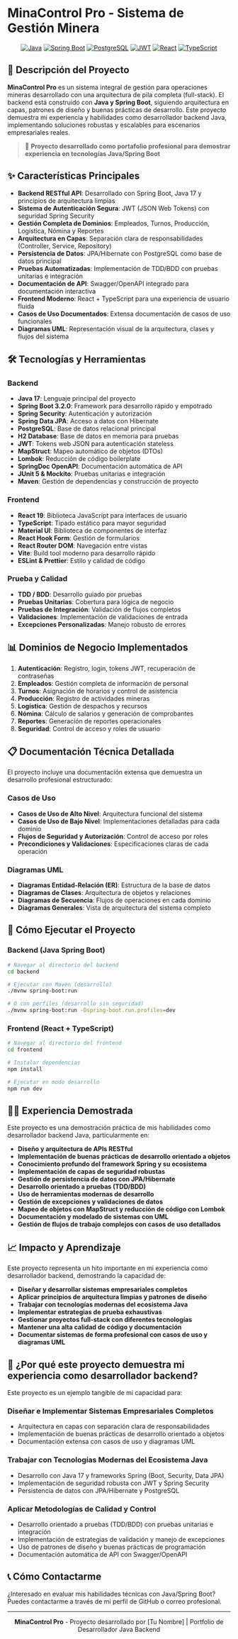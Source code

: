 # MinaControl Pro - Sistema de Gestión Minera

<div align="center">

[![Java](https://img.shields.io/badge/Java-17-ED8B00?style=for-the-badge&logo=java&logoColor=white)](https://www.java.com/)
[![Spring Boot](https://img.shields.io/badge/Spring_Boot-3.2.0-6DB33F?style=for-the-badge&logo=spring-boot&logoColor=white)](https://spring.io/projects/spring-boot)
[![PostgreSQL](https://img.shields.io/badge/PostgreSQL-316192?style=for-the-badge&logo=postgresql&logoColor=white)](https://www.postgresql.org/)
[![JWT](https://img.shields.io/badge/JWT-000000?style=for-the-badge&logo=JSON%20web%20tokens&logoColor=white)](https://jwt.io/)
[![React](https://img.shields.io/badge/React-20232A?style=for-the-badge&logo=react&logoColor=61DAFB)](https://reactjs.org/)
[![TypeScript](https://img.shields.io/badge/TypeScript-007ACC?style=for-the-badge&logo=typescript&logoColor=white)](https://www.typescriptlang.org/)

</div>

## 🚀 Descripción del Proyecto

**MinaControl Pro** es un sistema integral de gestión para operaciones mineras desarrollado con una arquitectura de pila completa (full-stack). El backend está construido con **Java y Spring Boot**, siguiendo arquitectura en capas, patrones de diseño y buenas prácticas de desarrollo. Este proyecto demuestra mi experiencia y habilidades como desarrollador backend Java, implementando soluciones robustas y escalables para escenarios empresariales reales.

> 🎯 **Proyecto desarrollado como portafolio profesional para demostrar experiencia en tecnologías Java/Spring Boot**

## ✨ Características Principales

- **Backend RESTful API**: Desarrollado con Spring Boot, Java 17 y principios de arquitectura limpias
- **Sistema de Autenticación Segura**: JWT (JSON Web Tokens) con seguridad Spring Security
- **Gestión Completa de Dominios**: Empleados, Turnos, Producción, Logística, Nómina y Reportes
- **Arquitectura en Capas**: Separación clara de responsabilidades (Controller, Service, Repository)
- **Persistencia de Datos**: JPA/Hibernate con PostgreSQL como base de datos principal
- **Pruebas Automatizadas**: Implementación de TDD/BDD con pruebas unitarias e integración
- **Documentación de API**: Swagger/OpenAPI integrado para documentación interactiva
- **Frontend Moderno**: React + TypeScript para una experiencia de usuario fluida
- **Casos de Uso Documentados**: Extensa documentación de casos de uso funcionales
- **Diagramas UML**: Representación visual de la arquitectura, clases y flujos del sistema

## 🛠️ Tecnologías y Herramientas

### Backend
- **Java 17**: Lenguaje principal del proyecto
- **Spring Boot 3.2.0**: Framework para desarrollo rápido y empotrado
- **Spring Security**: Autenticación y autorización
- **Spring Data JPA**: Acceso a datos con Hibernate
- **PostgreSQL**: Base de datos relacional principal
- **H2 Database**: Base de datos en memoria para pruebas
- **JWT**: Tokens web JSON para autenticación stateless
- **MapStruct**: Mapeo automático de objetos (DTOs)
- **Lombok**: Reducción de código boilerplate
- **SpringDoc OpenAPI**: Documentación automática de API
- **JUnit 5 & Mockito**: Pruebas unitarias e integración
- **Maven**: Gestión de dependencias y construcción de proyecto

### Frontend
- **React 19**: Biblioteca JavaScript para interfaces de usuario
- **TypeScript**: Tipado estático para mayor seguridad
- **Material UI**: Biblioteca de componentes de interfaz
- **React Hook Form**: Gestión de formularios
- **React Router DOM**: Navegación entre vistas
- **Vite**: Build tool moderno para desarrollo rápido
- **ESLint & Prettier**: Estilo y calidad de código

### Prueba y Calidad
- **TDD / BDD**: Desarrollo guiado por pruebas
- **Pruebas Unitarias**: Cobertura para lógica de negocio
- **Pruebas de Integración**: Validación de flujos completos
- **Validaciones**: Implementación de validaciones de entrada
- **Excepciones Personalizadas**: Manejo robusto de errores

## 📊 Dominios de Negocio Implementados

1. **Autenticación**: Registro, login, tokens JWT, recuperación de contraseñas
2. **Empleados**: Gestión completa de información de personal
3. **Turnos**: Asignación de horarios y control de asistencia
4. **Producción**: Registro de actividades mineras
5. **Logística**: Gestión de despachos y recursos
6. **Nómina**: Cálculo de salarios y generación de comprobantes
7. **Reportes**: Generación de reportes operacionales
8. **Seguridad**: Control de acceso y roles de usuario

## 📋 Documentación Técnica Detallada

El proyecto incluye una documentación extensa que demuestra un desarrollo profesional estructurado:

### Casos de Uso
- **Casos de Uso de Alto Nivel**: Arquitectura funcional del sistema
- **Casos de Uso de Bajo Nivel**: Implementaciones detalladas para cada dominio
- **Flujos de Seguridad y Autorización**: Control de acceso por roles
- **Precondiciones y Validaciones**: Especificaciones claras de cada operación

### Diagramas UML
- **Diagramas Entidad-Relación (ER)**: Estructura de la base de datos
- **Diagramas de Clases**: Arquitectura de objetos y relaciones
- **Diagramas de Secuencia**: Flujos de operaciones en cada dominio
- **Diagramas Generales**: Vista de arquitectura del sistema completo

## 🚀 Cómo Ejecutar el Proyecto

### Backend (Java Spring Boot)

```bash
# Navegar al directorio del backend
cd backend

# Ejecutar con Maven (desarrollo)
./mvnw spring-boot:run

# O con perfiles (desarrollo sin seguridad)
./mvnw spring-boot:run -Dspring-boot.run.profiles=dev
```

### Frontend (React + TypeScript)

```bash
# Navegar al directorio del frontend
cd frontend

# Instalar dependencias
npm install

# Ejecutar en modo desarrollo
npm run dev
```

## 👨‍💻 Experiencia Demostrada

Este proyecto es una demostración práctica de mis habilidades como desarrollador backend Java, particularmente en:

- **Diseño y arquitectura de APIs RESTful**
- **Implementación de buenas prácticas de desarrollo orientado a objetos**
- **Conocimiento profundo del framework Spring y su ecosistema**
- **Implementación de capas de seguridad robustas**
- **Gestión de persistencia de datos con JPA/Hibernate**
- **Desarrollo orientado a pruebas (TDD/BDD)**
- **Uso de herramientas modernas de desarrollo**
- **Gestión de excepciones y validaciones de datos**
- **Mapeo de objetos con MapStruct y reducción de código con Lombok**
- **Documentación y modelado de sistemas con UML**
- **Gestión de flujos de trabajo complejos con casos de uso detallados**

## 📈 Impacto y Aprendizaje

Este proyecto representa un hito importante en mi experiencia como desarrollador backend, demostrando la capacidad de:

- **Diseñar y desarrollar sistemas empresariales completos**
- **Aplicar principios de arquitectura limpias y patrones de diseño**
- **Trabajar con tecnologías modernas del ecosistema Java**
- **Implementar estrategias de prueba exhaustivas**
- **Gestionar proyectos full-stack con diferentes tecnologías**
- **Mantener una alta calidad de código y documentación**
- **Documentar sistemas de forma profesional con casos de uso y diagramas UML**

## 💼 ¿Por qué este proyecto demuestra mi experiencia como desarrollador backend?

Este proyecto es un ejemplo tangible de mi capacidad para:

### Diseñar e Implementar Sistemas Empresariales Completos
- Arquitectura en capas con separación clara de responsabilidades
- Implementación de buenas prácticas de desarrollo orientado a objetos
- Documentación extensa con casos de uso y diagramas UML

### Trabajar con Tecnologías Modernas del Ecosistema Java
- Desarrollo con Java 17 y frameworks Spring (Boot, Security, Data JPA)
- Implementación de seguridad robusta con JWT y Spring Security
- Persistencia de datos con JPA/Hibernate y PostgreSQL

### Aplicar Metodologías de Calidad y Control
- Desarrollo orientado a pruebas (TDD/BDD) con pruebas unitarias e integración
- Implementación de estrategias de validación y manejo de excepciones
- Uso de patrones de diseño y buenas prácticas de programación
- Documentación automática de API con Swagger/OpenAPI

## 📞 Cómo Contactarme

¿Interesado en evaluar mis habilidades técnicas con Java/Spring Boot? Puedes contactarme a través de mi perfil de GitHub o correo profesional.

---

<div align="center">

**MinaControl Pro** - Proyecto desarrollado por [Tu Nombre] | Portfolio de Desarrollador Java Backend

</div>
